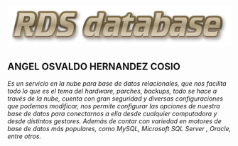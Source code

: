 ![](imagenes/rds.png)

## ANGEL OSVALDO HERNANDEZ COSIO

_Es un servicio en la nube para base de datos relacionales, que nos facilita todo lo que es el tema del hardware, parches, backups, todo se hace a través de la nube, cuenta con gran seguridad y diversas configuraciones que podemos modificar, nos permite configurar las opciones de nuestra base de datos para conectarnos a ella desde cualquier computadora y desde distintos gestores. Además de contar con variedad en motores de base de datos más populares, como MySQL, Microsoft SQL Server , Oracle, entre otros._
